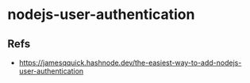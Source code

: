 # nodejs-user-authentication

## Refs
- https://jamesqquick.hashnode.dev/the-easiest-way-to-add-nodejs-user-authentication